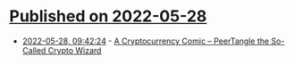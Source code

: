 # [Published on 2022-05-28](index.md)

* [2022-05-28, 09:42:24](https://news.ycombinator.com/item?id=31538960) - [A Cryptocurrency Comic – PeerTangle the So-Called Crypto Wizard](https://peertangle.com/portfolio/004-the-so-called-crypto-wizard/)
